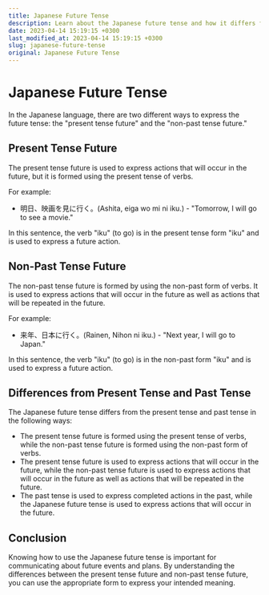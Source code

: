 ```yaml
---
title: Japanese Future Tense
description: Learn about the Japanese future tense and how it differs from the present tense and past tense.
date: 2023-04-14 15:19:15 +0300
last_modified_at: 2023-04-14 15:19:15 +0300
slug: japanese-future-tense
original: Japanese Future Tense
---
```

# Japanese Future Tense

In the Japanese language, there are two different ways to express the future tense: the "present tense future" and the "non-past tense future."

## Present Tense Future

The present tense future is used to express actions that will occur in the future, but it is formed using the present tense of verbs.

For example:

- 明日、映画を見に行く。(Ashita, eiga wo mi ni iku.) - "Tomorrow, I will go to see a movie."

In this sentence, the verb "iku" (to go) is in the present tense form "iku" and is used to express a future action.

## Non-Past Tense Future

The non-past tense future is formed by using the non-past form of verbs. It is used to express actions that will occur in the future as well as actions that will be repeated in the future.

For example:

- 来年、日本に行く。(Rainen, Nihon ni iku.) - "Next year, I will go to Japan."

In this sentence, the verb "iku" (to go) is in the non-past form "iku" and is used to express a future action.

## Differences from Present Tense and Past Tense

The Japanese future tense differs from the present tense and past tense in the following ways:

- The present tense future is formed using the present tense of verbs, while the non-past tense future is formed using the non-past form of verbs.
- The present tense future is used to express actions that will occur in the future, while the non-past tense future is used to express actions that will occur in the future as well as actions that will be repeated in the future.
- The past tense is used to express completed actions in the past, while the Japanese future tense is used to express actions that will occur in the future.

## Conclusion

Knowing how to use the Japanese future tense is important for communicating about future events and plans. By understanding the differences between the present tense future and non-past tense future, you can use the appropriate form to express your intended meaning.
